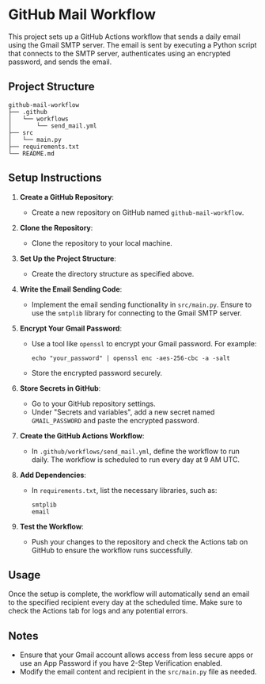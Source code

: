 # GitHub Mail Workflow

This project sets up a GitHub Actions workflow that sends a daily email using the Gmail SMTP server. The email is sent by executing a Python script that connects to the SMTP server, authenticates using an encrypted password, and sends the email.

## Project Structure

```
github-mail-workflow
├── .github
│   └── workflows
│       └── send_mail.yml
├── src
│   └── main.py
├── requirements.txt
└── README.md
```

## Setup Instructions

1. **Create a GitHub Repository**:
   - Create a new repository on GitHub named `github-mail-workflow`.

2. **Clone the Repository**:
   - Clone the repository to your local machine.

3. **Set Up the Project Structure**:
   - Create the directory structure as specified above.

4. **Write the Email Sending Code**:
   - Implement the email sending functionality in `src/main.py`. Ensure to use the `smtplib` library for connecting to the Gmail SMTP server.

5. **Encrypt Your Gmail Password**:
   - Use a tool like `openssl` to encrypt your Gmail password. For example:
     ```
     echo "your_password" | openssl enc -aes-256-cbc -a -salt
     ```
   - Store the encrypted password securely.

6. **Store Secrets in GitHub**:
   - Go to your GitHub repository settings.
   - Under "Secrets and variables", add a new secret named `GMAIL_PASSWORD` and paste the encrypted password.

7. **Create the GitHub Actions Workflow**:
   - In `.github/workflows/send_mail.yml`, define the workflow to run daily. The workflow is scheduled to run every day at 9 AM UTC.

8. **Add Dependencies**:
   - In `requirements.txt`, list the necessary libraries, such as:
     ```
     smtplib
     email
     ```

9. **Test the Workflow**:
   - Push your changes to the repository and check the Actions tab on GitHub to ensure the workflow runs successfully.

## Usage

Once the setup is complete, the workflow will automatically send an email to the specified recipient every day at the scheduled time. Make sure to check the Actions tab for logs and any potential errors.

## Notes

- Ensure that your Gmail account allows access from less secure apps or use an App Password if you have 2-Step Verification enabled.
- Modify the email content and recipient in the `src/main.py` file as needed.
